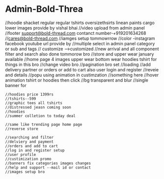 # Admin-Bold-Threa

//hoodie shacket regular regular tshirts oversizethsirts linean paints cargo lower images provide by vishal bhai
//video upload from admin panel
//footer support@bold-thread.com contanct number-+919201634268
//cares@bold-thread.com
//iamges setup tommowrrow
//color -instagram facebook youtube url provide by
//multiple select in admin panel category or sub and tags
// customize -->customized
//new arrival and all component filter and search also done tommorow bro
//store and upper wear january available
//home page 4 images upper wear bottom wear hoodies tshirt for things in this bro
//change video bro
//pagination bro set
//loading
//add delivery partner or orders or add to cart also user login and register
//reveie and details
//popu using animation in custimzation
//something here
//hover animation tshirt or hoodies then click
//bg transparent and blur
//single banner for

    //hoodies price 1399rs
    //tshirts--599
    //graphic tees all tshirts
    //distressed jeasn coming soon
    //hoodies
    //summer colletion to today deal

    //same like trending page home page
    //reverse store

    //searching and filter
    //delviery and payment
    //orders and add to cart
    //log in and register setup
    //user profile
    //custimization promo
    //banners fix categories images changes
    //help and support --mail id or contact
    //images setup bro
